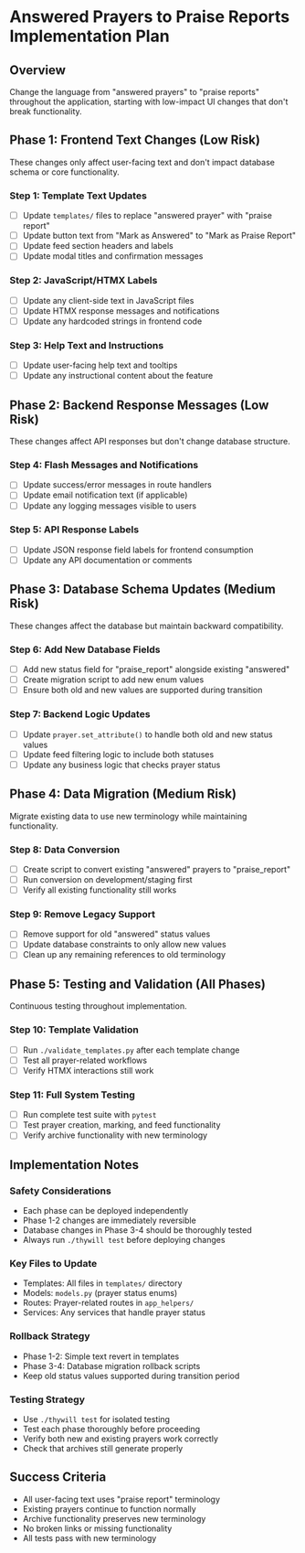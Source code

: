 # Answered Prayers to Praise Reports Implementation Plan

## Overview
Change the language from "answered prayers" to "praise reports" throughout the application, starting with low-impact UI changes that don't break functionality.

## Phase 1: Frontend Text Changes (Low Risk)
These changes only affect user-facing text and don't impact database schema or core functionality.

### Step 1: Template Text Updates
- [ ] Update `templates/` files to replace "answered prayer" with "praise report"
- [ ] Update button text from "Mark as Answered" to "Mark as Praise Report"
- [ ] Update feed section headers and labels
- [ ] Update modal titles and confirmation messages

### Step 2: JavaScript/HTMX Labels
- [ ] Update any client-side text in JavaScript files
- [ ] Update HTMX response messages and notifications
- [ ] Update any hardcoded strings in frontend code

### Step 3: Help Text and Instructions
- [ ] Update user-facing help text and tooltips
- [ ] Update any instructional content about the feature

## Phase 2: Backend Response Messages (Low Risk)
These changes affect API responses but don't change database structure.

### Step 4: Flash Messages and Notifications
- [ ] Update success/error messages in route handlers
- [ ] Update email notification text (if applicable)
- [ ] Update any logging messages visible to users

### Step 5: API Response Labels
- [ ] Update JSON response field labels for frontend consumption
- [ ] Update any API documentation or comments

## Phase 3: Database Schema Updates (Medium Risk)
These changes affect the database but maintain backward compatibility.

### Step 6: Add New Database Fields
- [ ] Add new status field for "praise_report" alongside existing "answered"
- [ ] Create migration script to add new enum values
- [ ] Ensure both old and new values are supported during transition

### Step 7: Backend Logic Updates
- [ ] Update `prayer.set_attribute()` to handle both old and new status values
- [ ] Update feed filtering logic to include both statuses
- [ ] Update any business logic that checks prayer status

## Phase 4: Data Migration (Medium Risk)
Migrate existing data to use new terminology while maintaining functionality.

### Step 8: Data Conversion
- [ ] Create script to convert existing "answered" prayers to "praise_report"
- [ ] Run conversion on development/staging first
- [ ] Verify all existing functionality still works

### Step 9: Remove Legacy Support
- [ ] Remove support for old "answered" status values
- [ ] Update database constraints to only allow new values
- [ ] Clean up any remaining references to old terminology

## Phase 5: Testing and Validation (All Phases)
Continuous testing throughout implementation.

### Step 10: Template Validation
- [ ] Run `./validate_templates.py` after each template change
- [ ] Test all prayer-related workflows
- [ ] Verify HTMX interactions still work

### Step 11: Full System Testing
- [ ] Run complete test suite with `pytest`
- [ ] Test prayer creation, marking, and feed functionality
- [ ] Verify archive functionality with new terminology

## Implementation Notes

### Safety Considerations
- Each phase can be deployed independently
- Phase 1-2 changes are immediately reversible
- Database changes in Phase 3-4 should be thoroughly tested
- Always run `./thywill test` before deploying changes

### Key Files to Update
- Templates: All files in `templates/` directory
- Models: `models.py` (prayer status enums)
- Routes: Prayer-related routes in `app_helpers/`
- Services: Any services that handle prayer status

### Rollback Strategy
- Phase 1-2: Simple text revert in templates
- Phase 3-4: Database migration rollback scripts
- Keep old status values supported during transition period

### Testing Strategy
- Use `./thywill test` for isolated testing
- Test each phase thoroughly before proceeding
- Verify both new and existing prayers work correctly
- Check that archives still generate properly

## Success Criteria
- All user-facing text uses "praise report" terminology
- Existing prayers continue to function normally
- Archive functionality preserves new terminology
- No broken links or missing functionality
- All tests pass with new terminology